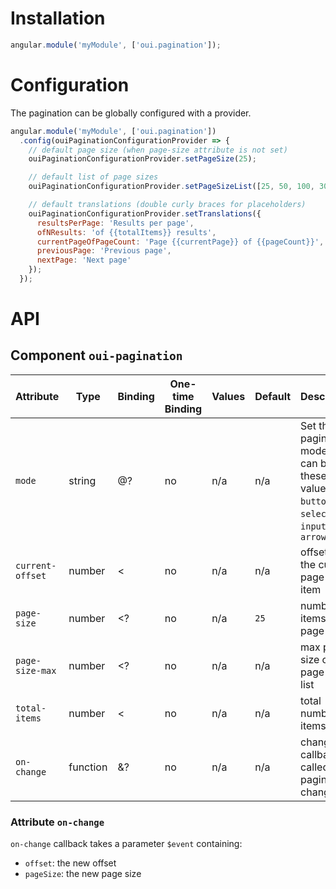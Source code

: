 # Installation

```js
angular.module('myModule', ['oui.pagination']);
```

# Configuration

The pagination can be globally configured with a provider.

```js
angular.module('myModule', ['oui.pagination'])
  .config(ouiPaginationConfigurationProvider => {
    // default page size (when page-size attribute is not set)
    ouiPaginationConfigurationProvider.setPageSize(25);

    // default list of page sizes
    ouiPaginationConfigurationProvider.setPageSizeList([25, 50, 100, 300]);

    // default translations (double curly braces for placeholders)
    ouiPaginationConfigurationProvider.setTranslations({
      resultsPerPage: 'Results per page',
      ofNResults: 'of {{totalItems}} results',
      currentPageOfPageCount: 'Page {{currentPage}} of {{pageCount}}',
      previousPage: 'Previous page',
      nextPage: 'Next page'
    });
  });
```

# API

## Component `oui-pagination`

| Attribute         | Type      | Binding   | One-time Binding  | Values    | Default   | Description
| ----              | ----      | ----      | ----              | ----      | ----      | ----
| `mode`            | string    | @?        | no                | n/a       | n/a       | Set the pagination mode. It can be one these values : `button`, `select`, `input` or `arrows` 
| `current-offset`  | number    | <         | no                | n/a       | n/a       | offset of the current page first item
| `page-size`       | number    | <?        | no                | n/a       | `25`      | number of items per page
| `page-size-max`   | number    | <?        | no                | n/a       | n/a       | max page size of the page sizes list
| `total-items`     | number    | <         | no                | n/a       | n/a       | total number of items
| `on-change`       | function  | &?        | no                | n/a       | n/a       | change callback, called on pagination changes

### Attribute `on-change`

`on-change` callback takes a parameter `$event` containing:

  - `offset`: the new offset
  - `pageSize`: the new page size

